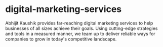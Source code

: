# digital-marketing-services
Abhijit Kaushik provides far-reaching digital marketing services to help businesses of all sizes achieve their goals. Using cutting-edge strategies and tools in a measured manner, we team up to deliver reliable ways for companies to grow in today's competitive landscape.
